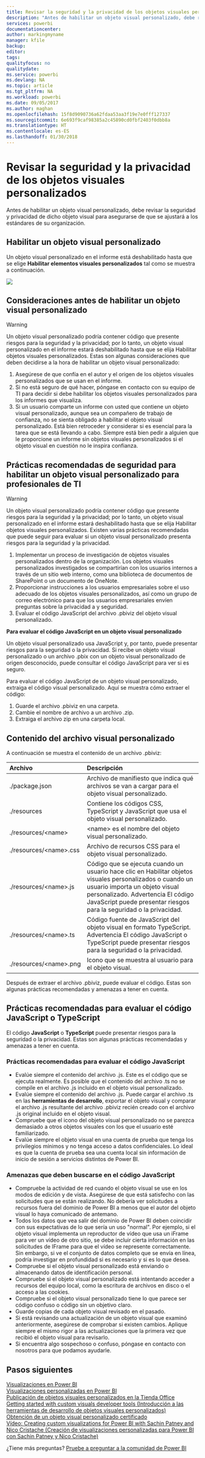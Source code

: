 ```yaml
---
title: Revisar la seguridad y la privacidad de los objetos visuales personalizados
description: "Antes de habilitar un objeto visual personalizado, debe revisar la seguridad y privacidad de dicho objeto visual para asegurarse de que se ajustará a los estándares de su organización."
services: powerbi
documentationcenter: 
author: markingmyname
manager: kfile
backup: 
editor: 
tags: 
qualityfocus: no
qualitydate: 
ms.service: powerbi
ms.devlang: NA
ms.topic: article
ms.tgt_pltfrm: NA
ms.workload: powerbi
ms.date: 09/05/2017
ms.author: maghan
ms.openlocfilehash: 15f8d9090736a62fdaa53aa3f19e7e0fff127337
ms.sourcegitcommit: 6e693f9caf98385a2c45890cd0fbf2403f0dbb8a
ms.translationtype: HT
ms.contentlocale: es-ES
ms.lasthandoff: 01/30/2018
---
```

# <a name="review-custom-visuals-for-security-and-privacy"></a>Revisar la seguridad y la privacidad de los objetos visuales personalizados
Antes de habilitar un objeto visual personalizado, debe revisar la seguridad y privacidad de dicho objeto visual para asegurarse de que se ajustará a los estándares de su organización.

## <a name="enable-a-custom-visual"></a>Habilitar un objeto visual personalizado
<a name="enable"></a>Un objeto visual personalizado en el informe está deshabilitado hasta que se elige **Habilitar elementos visuales personalizados** tal como se muestra a continuación.  

![](media/service-custom-visuals-review-for-security-and-privacy/emptyvisual.png)

## <a name="considerations-before-you-enable-a-custom-visual"></a>Consideraciones antes de habilitar un objeto visual personalizado
<a name="considerations"></a>

> [!WARNING]
> Un objeto visual personalizado podría contener código que presente riesgos para la seguridad y la privacidad; por lo tanto, un objeto visual personalizado en el informe estará deshabilitado hasta que se elija Habilitar objetos visuales personalizados. Estas son algunas consideraciones que deben decidirse a la hora de habilitar un objeto visual personalizado:
> 
> 

1. Asegúrese de que confía en el autor y el origen de los objetos visuales personalizados que se usan en el informe.
2. Si no está seguro de qué hacer, póngase en contacto con su equipo de TI para decidir si debe habilitar los objetos visuales personalizados para los informes que visualiza.
3. Si un usuario comparte un informe con usted que contiene un objeto visual personalizado, aunque sea un compañero de trabajo de confianza, no se sienta obligado a habilitar el objeto visual personalizado. Está bien retroceder y considerar si es esencial para la tarea que se está llevando a cabo. Siempre está bien pedir a alguien que le proporcione un informe sin objetos visuales personalizados si el objeto visual en cuestión no le inspira confianza.

## <a name="security-best-practices-for-it-professionals-to-enable-a-custom-visual"></a>Prácticas recomendadas de seguridad para habilitar un objeto visual personalizado para profesionales de TI
<a name="security"></a>

> [!WARNING]
> Un objeto visual personalizado podría contener código que presente riesgos para la seguridad y la privacidad; por lo tanto, un objeto visual personalizado en el informe estará deshabilitado hasta que se elija Habilitar objetos visuales personalizados. Existen varias prácticas recomendadas que puede seguir para evaluar si un objeto visual personalizado presenta riesgos para la seguridad y la privacidad.
> 
> 

1. Implementar un proceso de investigación de objetos visuales personalizados dentro de la organización. Los objetos visuales personalizados investigados se compartirían con los usuarios internos a través de un sitio web interno, como una biblioteca de documentos de SharePoint o un documento de OneNote.
2. Proporcionar instrucciones a los usuarios empresariales sobre el uso adecuado de los objetos visuales personalizados, así como un grupo de correo electrónico para que los usuarios empresariales envíen preguntas sobre la privacidad a y seguridad.
3. Evaluar el código JavaScript del archivo .pbiviz del objeto visual personalizado.

**Para evaluar el código JavaScript en un objeto visual personalizado**

Un objeto visual personalizado usa JavaScript y, por tanto, puede presentar riesgos para la seguridad o la privacidad. Si recibe un objeto visual personalizado o un archivo .pbix con un objeto visual personalizado de origen desconocido, puede consultar el código JavaScript para ver si es seguro.

Para evaluar el código JavaScript de un objeto visual personalizado, extraiga el código visual personalizado. Aquí se muestra cómo extraer el código:  

1. Guarde el archivo .pbiviz en una carpeta.
2. Cambie el nombre de archivo a un archivo .zip.
3. Extraiga el archivo zip en una carpeta local.

## <a name="custom-visual-file-contents"></a>Contenido del archivo visual personalizado
A continuación se muestra el contenido de un archivo .pbiviz:

| **Archivo** | **Descripción** |
|:--- |:--- |
| ./package.json |Archivo de manifiesto que indica qué archivos se van a cargar para el objeto visual personalizado. |
| ./resources |Contiene los códigos CSS, TypeScript y JavaScript que usa el objeto visual personalizado. |
| ./resources/&lt;name&gt; |&lt;name&gt; es el nombre del objeto visual personalizado. |
| ./resources/&lt;name&gt;.css |Archivo de recursos CSS para el objeto visual personalizado. |
| ./resources/&lt;name&gt;.js |Código que se ejecuta cuando un usuario hace clic en Habilitar objetos visuales personalizados o cuando un usuario importa un objeto visual personalizado. Advertencia El código JavaScript puede presentar riesgos para la seguridad o la privacidad. |
| ./resources/&lt;name&gt;.ts |Código fuente de JavaScript del objeto visual en formato TypeScript. Advertencia El código JavaScript o TypeScript puede presentar riesgos para la seguridad o la privacidad. |
| ./resources/&lt;name&gt;.png |Icono que se muestra al usuario para el objeto visual. |

Después de extraer el archivo .pbiviz, puede evaluar el código. Estas son algunas prácticas recomendadas y amenazas a tener en cuenta.

## <a name="best-practices-to-evaluate-the-javascript-or-typescript-code"></a>Prácticas recomendadas para evaluar el código JavaScript o TypeScript
El código **JavaScript** o **TypeScript** puede presentar riesgos para la seguridad o la privacidad. Estas son algunas prácticas recomendadas y amenazas a tener en cuenta.

### <a name="best-practices-to-evaluate-javascript-code"></a>Prácticas recomendadas para evaluar el código JavaScript
* Evalúe siempre el contenido del archivo .js. Este es el código que se ejecuta realmente. Es posible que el contenido del archivo .ts no se compile en el archivo .js incluido en el objeto visual personalizado.
* Evalúe siempre el contenido del archivo .js. Puede cargar el archivo .ts en las **herramientas de desarrollo**, exportar el objeto visual y comparar el archivo .js resultante del archivo .pbiviz recién creado con el archivo .js original incluido en el objeto visual.
* Compruebe que el icono del objeto visual personalizado no se parezca demasiado a otros objetos visuales con los que el usuario esté familiarizado.
* Evalúe siempre el objeto visual en una cuenta de prueba que tenga los privilegios mínimos y no tenga acceso a datos confidenciales. Lo ideal es que la cuenta de prueba sea una cuenta local sin información de inicio de sesión a servicios distintos de Power BI.

### <a name="threats-to-look-for-in-javascript-code"></a>Amenazas que deben buscarse en el código JavaScript
* Compruebe la actividad de red cuando el objeto visual se use en los modos de edición y de vista. Asegúrese de que está satisfecho con las solicitudes que se están realizando. No debería ver solicitudes a recursos fuera del dominio de Power BI a menos que el autor del objeto visual lo haya comunicado de antemano.
* Todos los datos que vea salir del dominio de Power BI deben coincidir con sus expectativas de lo que sería un uso "normal". Por ejemplo, si el objeto visual implementa un reproductor de vídeo que usa un iFrame para ver un vídeo de otro sitio, se debe incluir cierta información en las solicitudes de IFrame para que el vídeo se represente correctamente. Sin embargo, si ve el conjunto de datos completo que se envía en línea, podría investigar en profundidad si es necesario y si es lo que desea.
* Compruebe si el objeto visual personalizado está enviando o almacenando datos de identificación personal.
* Compruebe si el objeto visual personalizado está intentando acceder a recursos del equipo local, como la escritura de archivos en disco o el acceso a las cookies.
* Compruebe si el objeto visual personalizado tiene lo que parece ser código confuso o código sin un objetivo claro.
* Guarde copias de cada objeto visual revisado en el pasado.
* Si está revisando una actualización de un objeto visual que examinó anteriormente, asegúrese de comprobar si existen cambios. Aplique siempre el mismo rigor a las actualizaciones que la primera vez que recibió el objeto visual para revisarlo.
* Si encuentra algo sospechoso o confuso, póngase en contacto con nosotros para que podamos ayudarle.

## <a name="next-steps"></a>Pasos siguientes
[Visualizaciones en Power BI](power-bi-report-visualizations.md)  
[Visualizaciones personalizadas en Power BI](power-bi-custom-visuals.md)  
[Publicación de objetos visuales personalizados en la Tienda Office](developer/office-store.md)  
[Getting started with custom visuals developer tools (Introducción a las herramientas de desarrollo de objetos visuales personalizados)](service-custom-visuals-getting-started-with-developer-tools.md)  
[Obtención de un objeto visual personalizado certificado](power-bi-custom-visuals-certified.md)    
[Vídeo: Creating custom visualizations for Power BI with Sachin Patney and Nico Cristache (Creación de visualizaciones personalizadas para Power BI con Sachin Patney y Nico Cristache)](https://www.youtube.com/watch?v=kULc2VbwjCc)  

¿Tiene más preguntas? [Pruebe a preguntar a la comunidad de Power BI](http://community.powerbi.com/)

